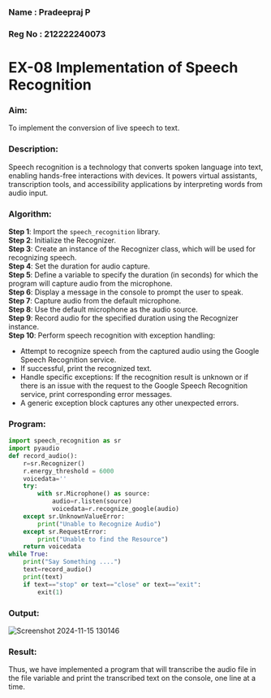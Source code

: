 ### Name : Pradeepraj P
### Reg No : 212222240073

# EX-08 Implementation of Speech Recognition
### Aim:
To implement the conversion of live speech to text.
### Description:
Speech recognition is a technology that converts spoken language into text, enabling hands-free interactions with devices. It powers virtual assistants, transcription tools, and accessibility applications by interpreting words from audio input.
### Algorithm:
**Step 1**: Import the `speech_recognition` library.  
**Step 2**: Initialize the Recognizer.  
**Step 3**: Create an instance of the Recognizer class, which will be used for recognizing speech.  
**Step 4**: Set the duration for audio capture.  
**Step 5**: Define a variable to specify the duration (in seconds) for which the program will capture audio from the microphone.  
**Step 6**: Display a message in the console to prompt the user to speak.  
**Step 7**: Capture audio from the default microphone.  
**Step 8**: Use the default microphone as the audio source.  
**Step 9**: Record audio for the specified duration using the Recognizer instance.  
**Step 10**: Perform speech recognition with exception handling:  
   - Attempt to recognize speech from the captured audio using the Google Speech Recognition service.  
   - If successful, print the recognized text.  
   - Handle specific exceptions: If the recognition result is unknown or if there is an issue with the request to the Google Speech Recognition service, print corresponding error messages.  
   - A generic exception block captures any other unexpected errors.  


### Program:
```Python
import speech_recognition as sr
import pyaudio
def record_audio():
    r=sr.Recognizer()
    r.energy_threshold = 6000
    voicedata=''
    try:
        with sr.Microphone() as source:
            audio=r.listen(source)
            voicedata=r.recognize_google(audio)            
    except sr.UnknownValueError:
        print("Unable to Recognize Audio")
    except sr.RequestError:
        print("Unable to find the Resource")
    return voicedata
while True:
    print("Say Something ....")
    text=record_audio()
    print(text)
    if text=="stop" or text=="close" or text=="exit":
        exit(1)
```

### Output:


![Screenshot 2024-11-15 130146](https://github.com/user-attachments/assets/720625d1-b94a-481d-ae86-90c56717d993)

### Result:
Thus, we have implemented a program that will transcribe the audio file in the file variable and print the transcribed text on the console, one line at a time.<br>

